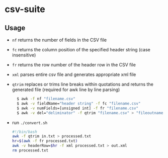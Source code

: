 # csv-suite

## Usage

- ```nf``` returns the number of fields in the CSV file
- ```fc``` returns the column position of the specified header string (case insensitive)
- ```fr``` returns the row number of the header row in the CSV file
- ```xml``` parses entire csv file and generates appropriate xml file
- ```qtrim``` replaces or trims line breaks within quotations and returns the generated file (required for awk line by line parsing)

  ```bash
    $ awk -f nf "filename.csv"
    $ awk -v fieldName="header string" -f fc "filename.csv"
    $ awk -v numFields=[unsigned int] -f fr "filename.csv"
    $ awk -v del="deliminator" -f qtrim "filename.csv" > "fileoutname.csv"
  ```
- run ```./convert.sh``` 
  ```bash
  #!/bin/bash
  awk -f qtrim in.txt > processed.txt
  hr=$(awk -f fr processed.txt)
  awk -v headerRow=$hr -f xml processed.txt > out.xml
  rm processed.txt
  ```
